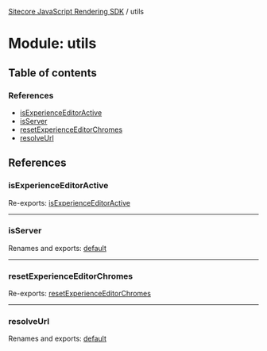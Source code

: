 [Sitecore JavaScript Rendering SDK](../README.md) / utils

# Module: utils

## Table of contents

### References

- [isExperienceEditorActive](utils.md#isexperienceeditoractive)
- [isServer](utils.md#isserver)
- [resetExperienceEditorChromes](utils.md#resetexperienceeditorchromes)
- [resolveUrl](utils.md#resolveurl)

## References

### isExperienceEditorActive

Re-exports: [isExperienceEditorActive](utils_experience_editor.md#isexperienceeditoractive)

___

### isServer

Renames and exports: [default](utils_is_server.md#default)

___

### resetExperienceEditorChromes

Re-exports: [resetExperienceEditorChromes](utils_experience_editor.md#resetexperienceeditorchromes)

___

### resolveUrl

Renames and exports: [default](utils_resolve_url.md#default)
